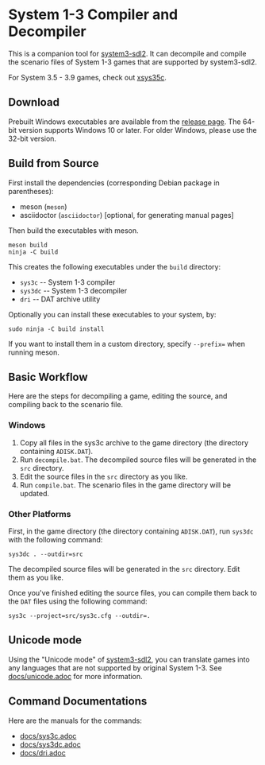 # System 1-3 Compiler and Decompiler
This is a companion tool for [system3-sdl2](https://github.com/kichikuou/system3-sdl2).
It can decompile and compile the scenario files of System 1-3 games that are
supported by system3-sdl2.

For System 3.5 - 3.9 games, check out [xsys35c](https://github.com/kichikuou/xsys35c).

## Download
Prebuilt Windows executables are available from the
[release page](https://github.com/kichikuou/sys3c/releases). The 64-bit version
supports Windows 10 or later. For older Windows, please use the 32-bit version.

## Build from Source
First install the dependencies (corresponding Debian package in parentheses):
- meson (`meson`)
- asciidoctor (`asciidoctor`) [optional, for generating manual pages]

Then build the executables with meson.
```
meson build
ninja -C build
```
This creates the following executables under the `build` directory:
- `sys3c` -- System 1-3 compiler
- `sys3dc` -- System 1-3 decompiler
- `dri` -- DAT archive utility

Optionally you can install these executables to your system, by:
```
sudo ninja -C build install
```
If you want to install them in a custom directory, specify `--prefix=` when
running meson.

## Basic Workflow
Here are the steps for decompiling a game, editing the source, and compiling back to the scenario file.

### Windows

1. Copy all files in the sys3c archive to the game directory (the directory containing `ADISK.DAT`).
2. Run `decompile.bat`. The decompiled source files will be generated in the `src` directory.
3. Edit the source files in the `src` directory as you like.
4. Run `compile.bat`. The scenario files in the game directory will be updated.

### Other Platforms

First, in the game directory (the directory containing `ADISK.DAT`), run `sys3dc` with the following command:
```
sys3dc . --outdir=src
```

The decompiled source files will be generated in the `src` directory. Edit them as you like.

Once you've finished editing the source files, you can compile them back to the
`DAT` files using the following command:
```
sys3c --project=src/sys3c.cfg --outdir=.
```

## Unicode mode
Using the "Unicode mode" of [system3-sdl2](https://github.com/kichikuou/system3-sdl2),
you can translate games into any languages that are not supported by original
System 1-3. See [docs/unicode.adoc](docs/unicode.adoc) for more information.

## Command Documentations
Here are the manuals for the commands:
- [docs/sys3c.adoc](docs/sys3c.adoc)
- [docs/sys3dc.adoc](docs/sys3dc.adoc)
- [docs/dri.adoc](docs/dri.adoc)
